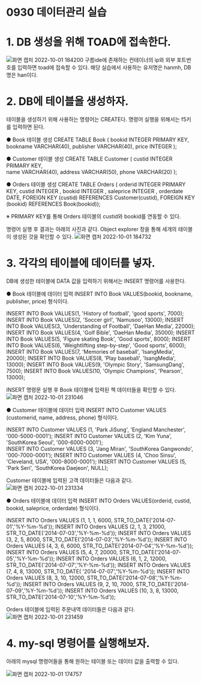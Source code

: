 # 0930 데이터관리 실습

 # 1. DB 생성을 위해 TOAD에 접속한다.

![화면 캡처 2022-10-01 184200](https://user-images.githubusercontent.com/114793024/193403435-991d70a3-bd5b-4e08-9e5e-14c5de3c2d7a.png)
구름ide에 존재하는 컨테이너의 ip와 외부 포트번호를 입력하면 toad에 접속할 수 있다.  해당 실습에서 사용하는 유저명은 hanmh, DB명은 han이다. 


# 2. DB에 테이블을 생성하자.
 
테이블을 생성하기 위해 사용하는 명령어는 CREATE다. 
명령어 실행을 위해서는 f5키를 입력하면 된다.

● Book 테이블 생성
CREATE TABLE Book (
  bookid      INTEGER PRIMARY KEY,
  bookname    VARCHAR(40),
  publisher   VARCHAR(40),
  price       INTEGER );
  
● Customer 테이블 생성
CREATE TABLE  Customer (
  custid      INTEGER PRIMARY KEY,  
  name        VARCHAR(40),
  address     VARCHAR(50), 
  phone       VARCHAR(20) ); 
  
● Orders 테이블 생성
CREATE TABLE Orders (
  orderid INTEGER PRIMARY KEY, 
  custid  INTEGER , 
  bookid  INTEGER , 
  saleprice INTEGER ,
  orderdate DATE,
  FOREIGN KEY (custid) REFERENCES Customer(custid),
  FOREIGN KEY (bookid) REFERENCES Book(bookid)); 

 ※ PRIMARY KEY를 통해 Orders 테이블의 custid와 bookid를 연동할 수 있다. 

명령어 실행 후 결과는 아래의 사진과 같다.
Object explorer 창을 통해 세개의 테이블이 생성된 것을 확인할 수 있다.
![화면 캡처 2022-10-01 184732](https://user-images.githubusercontent.com/114793024/193403543-de30ba11-6639-4839-a782-b47cfcc5ef21.png)

# 3. 각각의 테이블에 데이터를 넣자.

DB에 생성한 테이블에 DATA 값을 입력하기 위해서는 INSERT 명령어를 사용한다. 

● Book 테이블에 데이터 입력
INSERT INTO Book VALUES(bookid, bookname, publisher, price) 형식이다. 

INSERT INTO Book VALUES(1, 'History of football', 'good sports', 7000);
INSERT INTO Book VALUES(2, 'Soccer girl', 'Namusoo', 13000);
INSERT INTO Book VALUES(3, 'Understanding of Football', 'DaeHan Media', 22000);
INSERT INTO Book VALUES(4, 'Golf Bible', 'DaeHan Media', 35000);
INSERT INTO Book VALUES(5, 'Figure skating Book', 'Good sports', 8000);
INSERT INTO Book VALUES(6, 'Weightlifting step-by-step', 'Good sports', 6000);
INSERT INTO Book VALUES(7, 'Memories of baseball', 'IsangMedia', 20000);
INSERT INTO Book VALUES(8, 'Play baseball', 'IsangMedia', 13000);
INSERT INTO Book VALUES(9, 'Olympic Story', 'SamsungDang', 7500);
INSERT INTO Book VALUES(10, 'Olympic Champions', 'Pearson', 13000);

INSERT 명령문 실행 후 Book 테이블에 입력된 책 데이터들을 확인할 수 있다.
![화면 캡처 2022-10-01 231046](https://user-images.githubusercontent.com/114793024/193413550-6377b08f-1f0d-4574-8a19-eca08e47e1a1.png)

● Customer 테이블에 데이터 입력
INSERT INTO Customer VALUES (customerid, name, address, phone) 형식이다. 

INSERT INTO Customer VALUES (1, 'Park JiSung', 'England Manchester', '000-5000-0001');
INSERT INTO Customer VALUES (2, 'Kim Yuna', 'SouthKorea Seoul', '000-6000-0001');  
INSERT INTO Customer VALUES (3, 'Jang Miran', 'SouthKorea Gangwondo', '000-7000-0001');
INSERT INTO Customer VALUES (4, 'Choo Sinsu', 'Cleveland, USA', '000-8000-0001');
INSERT INTO Customer VALUES (5, 'Park Seri', 'SouthKorea Daejeon',  NULL);

Customer 테이블에 입력된 고객 데이터들은 다음과 같다.
![화면 캡처 2022-10-01 231334](https://user-images.githubusercontent.com/114793024/193413634-b35eb576-dcbb-449a-9f7e-9dcbd5db736f.png)

● Orders 테이블에 데이터 입력
INSERT INTO Orders VALUES(orderid, custid, bookid, saleprice, orderdate) 형식이다. 

INSERT INTO Orders VALUES (1, 1, 1, 6000, STR_TO_DATE('2014-07-01','%Y-%m-%d')); 
INSERT INTO Orders VALUES (2, 1, 3, 21000, STR_TO_DATE('2014-07-03','%Y-%m-%d'));
INSERT INTO Orders VALUES (3, 2, 5, 8000, STR_TO_DATE('2014-07-03','%Y-%m-%d')); 
INSERT INTO Orders VALUES (4, 3, 6, 6000, STR_TO_DATE('2014-07-04','%Y-%m-%d')); 
INSERT INTO Orders VALUES (5, 4, 7, 20000, STR_TO_DATE('2014-07-05','%Y-%m-%d'));
INSERT INTO Orders VALUES (6, 1, 2, 12000, STR_TO_DATE('2014-07-07','%Y-%m-%d'));
INSERT INTO Orders VALUES (7, 4, 8, 13000, STR_TO_DATE( '2014-07-07','%Y-%m-%d'));
INSERT INTO Orders VALUES (8, 3, 10, 12000, STR_TO_DATE('2014-07-08','%Y-%m-%d')); 
INSERT INTO Orders VALUES (9, 2, 10, 7000, STR_TO_DATE('2014-07-09','%Y-%m-%d')); 
INSERT INTO Orders VALUES (10, 3, 8, 13000, STR_TO_DATE('2014-07-10','%Y-%m-%d'));

Orders 테이블에 입력된 주문내역 데이터들은 다음과 같다.
![화면 캡처 2022-10-01 231459](https://user-images.githubusercontent.com/114793024/193413684-56f9a867-bf38-493d-9a2f-8124a240feaf.png)

# 4. my-sql 명령어를 실행해보자.

아래의 mysql 명령어들을 통해 원하는 테이블 또는 데이터 값을 출력할 수 있다.

![화면 캡처 2022-10-01 174757](https://user-images.githubusercontent.com/114793024/193402307-7fb31b27-34d1-4838-9f98-4acd81dc1ed6.png)

<!--stackedit_data:
eyJoaXN0b3J5IjpbLTE2Mjc2ODMxNjhdfQ==
-->